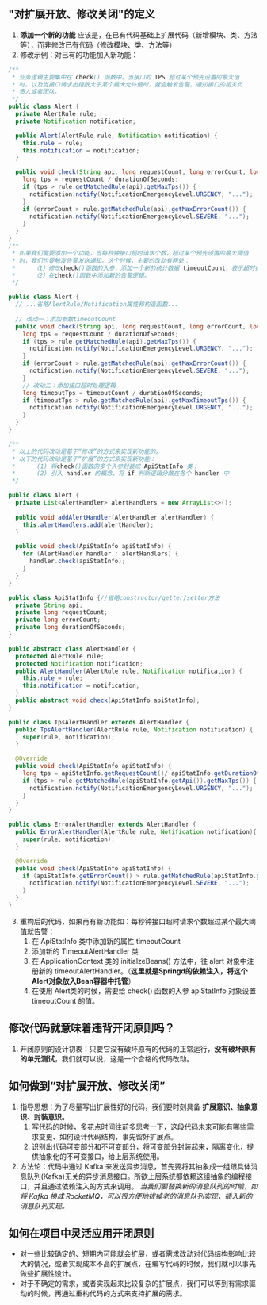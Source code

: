 ## "对扩展开放、修改关闭"的定义
1. **添加一个新的功能** 应该是，在已有代码基础上扩展代码（新增模块、类、方法等），而非修改已有代码（修改模块、类、方法等）
2. 修改示例：对已有的功能加入新功能：

```java
/**
 * 业务逻辑主要集中在 check() 函数中。当接口的 TPS 超过某个预先设置的最大值
 * 时，以及当接口请求出错数大于某个最大允许值时，就会触发告警，通知接口的相关负
 * 责人或者团队。
 */
public class Alert {
  private AlertRule rule;
  private Notification notification;

  public Alert(AlertRule rule, Notification notification) {
    this.rule = rule;
    this.notification = notification;
  }

  public void check(String api, long requestCount, long errorCount, long durationOfSeconds) {
    long tps = requestCount / durationOfSeconds;
    if (tps > rule.getMatchedRule(api).getMaxTps()) {
      notification.notify(NotificationEmergencyLevel.URGENCY, "...");
    }
    if (errorCount > rule.getMatchedRule(api).getMaxErrorCount()) {
      notification.notify(NotificationEmergencyLevel.SEVERE, "...");
    }
  }
}
/**
 * 如果我们需要添加一个功能，当每秒钟接口超时请求个数，超过某个预先设置的最大阈值
 * 时，我们也要触发告警发送通知。这个时候，主要的改动有两处：
 *     （1）修改check()函数的入参，添加一个新的统计数据 timeoutCount，表示超时接口请求数；
 *     （2）在check()函数中添加新的告警逻辑。
 */

public class Alert {
  // ...省略AlertRule/Notification属性和构造函数...
  
  // 改动一：添加参数timeoutCount
  public void check(String api, long requestCount, long errorCount, long timeoutCount, long durationOfSeconds) {
    long tps = requestCount / durationOfSeconds;
    if (tps > rule.getMatchedRule(api).getMaxTps()) {
      notification.notify(NotificationEmergencyLevel.URGENCY, "...");
    }
    if (errorCount > rule.getMatchedRule(api).getMaxErrorCount()) {
      notification.notify(NotificationEmergencyLevel.SEVERE, "...");
    }
    // 改动二：添加接口超时处理逻辑
    long timeoutTps = timeoutCount / durationOfSeconds;
    if (timeoutTps > rule.getMatchedRule(api).getMaxTimeoutTps()) {
      notification.notify(NotificationEmergencyLevel.URGENCY, "...");
    }
  }
}

/**
 * 以上的代码改动是基于“修改”的方式来实现新功能的。
 * 以下的代码改动是基于“扩展”的方式来实现新功能：
 *      (1) 将check()函数的多个入参封装成 ApiStatInfo 类；
 *      (2) 引入 handler 的概念，将 if 判断逻辑分散在各个 handler 中
 */

public class Alert {
  private List<AlertHandler> alertHandlers = new ArrayList<>();
  
  public void addAlertHandler(AlertHandler alertHandler) {
    this.alertHandlers.add(alertHandler);
  }

  public void check(ApiStatInfo apiStatInfo) {
    for (AlertHandler handler : alertHandlers) {
      handler.check(apiStatInfo);
    }
  }
}

public class ApiStatInfo {//省略constructor/getter/setter方法
  private String api;
  private long requestCount;
  private long errorCount;
  private long durationOfSeconds;
}

public abstract class AlertHandler {
  protected AlertRule rule;
  protected Notification notification;
  public AlertHandler(AlertRule rule, Notification notification) {
    this.rule = rule;
    this.notification = notification;
  }
  public abstract void check(ApiStatInfo apiStatInfo);
}

public class TpsAlertHandler extends AlertHandler {
  public TpsAlertHandler(AlertRule rule, Notification notification) {
    super(rule, notification);
  }

  @Override
  public void check(ApiStatInfo apiStatInfo) {
    long tps = apiStatInfo.getRequestCount()/ apiStatInfo.getDurationOfSeconds();
    if (tps > rule.getMatchedRule(apiStatInfo.getApi()).getMaxTps()) {
      notification.notify(NotificationEmergencyLevel.URGENCY, "...");
    }
  }
}

public class ErrorAlertHandler extends AlertHandler {
  public ErrorAlertHandler(AlertRule rule, Notification notification){
    super(rule, notification);
  }

  @Override
  public void check(ApiStatInfo apiStatInfo) {
    if (apiStatInfo.getErrorCount() > rule.getMatchedRule(apiStatInfo.getApi()).getMaxErrorCount()) {
      notification.notify(NotificationEmergencyLevel.SEVERE, "...");
    }
  }
}
```

3. 重构后的代码，如果再有新功能如：每秒钟接口超时请求个数超过某个最大阈值就告警：
   1. 在 ApiStatInfo 类中添加新的属性 timeoutCount
   2. 添加新的 TimeoutAlertHandler 类
   3. 在 ApplicationContext 类的 initialzeBeans() 方法中，往 alert 对象中注册新的 timeoutAlertHandler。（**这里就是Springd的依赖注入，将这个Alert对象放入Bean容器中托管**）
   4. 在使用 Alert类的时候，需要给 check() 函数的入参 apiStatInfo 对象设置 timeoutCount 的值。

## 修改代码就意味着违背开闭原则吗？
1. 开闭原则的设计初衷：只要它没有破坏原有的代码的正常运行，**没有破坏原有的单元测试**，我们就可以说，这是一个合格的代码改动。

## 如何做到“对扩展开放、修改关闭”
1. 指导思想：为了尽量写出扩展性好的代码，我们要时刻具备 **扩展意识、抽象意识、封装意识。**
   1. 写代码的时候，多花点时间往前多思考一下，这段代码未来可能有哪些需求变更、如何设计代码结构，事先留好扩展点。
   2. 识别出代码可变部分和不可变部分，将可变部分封装起来，隔离变化，提供抽象化的不可变接口，给上层系统使用。
2. 方法论：代码中通过 Kafka 来发送异步消息，首先要将其抽象成一组跟具体消息队列(Kafka)无关的异步消息接口。所欲上层系统都依赖这组抽象的编程接口，并且通过依赖注入的方式来调用。 *当我们要替换新的消息队列的时候，如将 Kafka 换成 RocketMQ，可以很方便地拔掉老的消息队列实现，插入新的消息队列实现。*

## 如何在项目中灵活应用开闭原则
- 对一些比较确定的、短期内可能就会扩展，或者需求改动对代码结构影响比较大的情况，或者实现成本不高的扩展点，在编写代码的时候，我们就可以事先做些扩展性设计。
- 对于不确定的需求，或者实现起来比较复杂的扩展点，我们可以等到有需求驱动的时候，再通过重构代码的方式来支持扩展的需求。